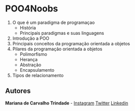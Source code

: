 # POO4Noobs

1. O que é um paradigma de programaçao
	- História
	- Principais paradigmas e suas linguagens
2. Introdução a POO
3. Principais conceitos da programação orientada a objetos
4. Pilares da programação orientada a objetos
	- Polimorfismo
	- Herança
	- Abstração
	- Encapsulamento
5. Tipos de relacionamento

## Autores
**Mariana de Carvalho Trindade** - [Instagram](https://instagram.com/detonagirl) [Twitter](https://twitter.com/detonagirl) [Linkedin](https://www.linkedin.com/in/carvalhomarianat/)
